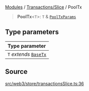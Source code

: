 [Modules](../../../README.md) / [Transactions/Slice](../README.md) / PoolTx

> **PoolTx**\<`T`\>: `T` & [`PoolTxParams`](PoolTxParams.md)

## Type parameters

| Type parameter |
| :------ |
| `T` *extends* [`BaseTx`](../../../TransactionAdapters/types/type-aliases/BaseTx.md) |

## Source

[src/web3/store/transactionsSlice.ts:36](https://github.com/bgd-labs/fe-shared/blob/9fba57060d0d09d18d0564e6f8921c7206d93e88/src/web3/store/transactionsSlice.ts#L36)
